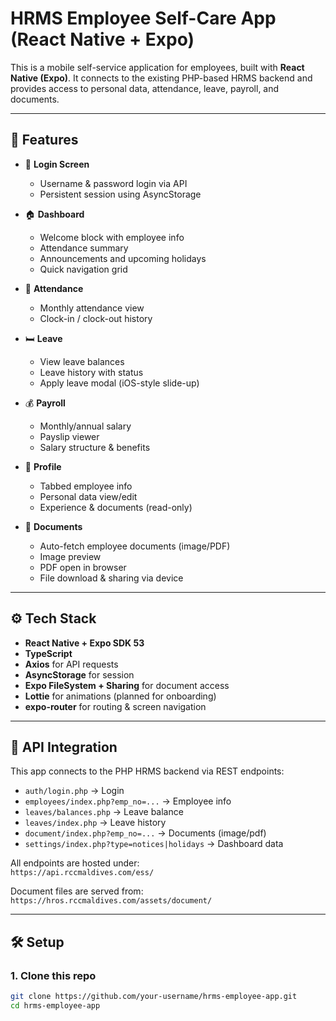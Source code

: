 # HRMS Employee Self-Care App (React Native + Expo)

This is a mobile self-service application for employees, built with **React Native (Expo)**. It connects to the existing PHP-based HRMS backend and provides access to personal data, attendance, leave, payroll, and documents.

---

## 🚀 Features

- 🔐 **Login Screen**
  - Username & password login via API
  - Persistent session using AsyncStorage

- 🏠 **Dashboard**
  - Welcome block with employee info
  - Attendance summary
  - Announcements and upcoming holidays
  - Quick navigation grid

- 📆 **Attendance**
  - Monthly attendance view
  - Clock-in / clock-out history

- 🛏️ **Leave**
  - View leave balances
  - Leave history with status
  - Apply leave modal (iOS-style slide-up)

- 💰 **Payroll**
  - Monthly/annual salary
  - Payslip viewer
  - Salary structure & benefits

- 👤 **Profile**
  - Tabbed employee info
  - Personal data view/edit
  - Experience & documents (read-only)

- 📂 **Documents**
  - Auto-fetch employee documents (image/PDF)
  - Image preview
  - PDF open in browser
  - File download & sharing via device

---

## ⚙️ Tech Stack

- **React Native + Expo SDK 53**
- **TypeScript**
- **Axios** for API requests
- **AsyncStorage** for session
- **Expo FileSystem + Sharing** for document access
- **Lottie** for animations (planned for onboarding)
- **expo-router** for routing & screen navigation

---

## 📡 API Integration

This app connects to the PHP HRMS backend via REST endpoints:

- `auth/login.php` → Login
- `employees/index.php?emp_no=...` → Employee info
- `leaves/balances.php` → Leave balance
- `leaves/index.php` → Leave history
- `document/index.php?emp_no=...` → Documents (image/pdf)
- `settings/index.php?type=notices|holidays` → Dashboard data

All endpoints are hosted under:  
`https://api.rccmaldives.com/ess/`

Document files are served from:  
`https://hros.rccmaldives.com/assets/document/`

---

## 🛠️ Setup

### 1. Clone this repo

```bash
git clone https://github.com/your-username/hrms-employee-app.git
cd hrms-employee-app
